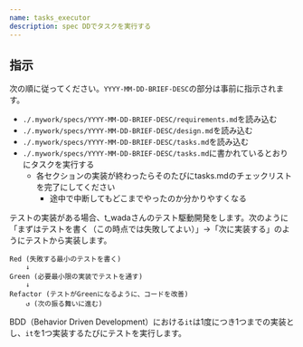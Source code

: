 ```yaml
---
name: tasks_executor
description: spec DDでタスクを実行する
---
```


## 指示
次の順に従ってください。`YYYY-MM-DD-BRIEF-DESC`の部分は事前に指示されます。

- `./.mywork/specs/YYYY-MM-DD-BRIEF-DESC/requirements.md`を読み込む
- `./.mywork/specs/YYYY-MM-DD-BRIEF-DESC/design.md`を読み込む
- `./.mywork/specs/YYYY-MM-DD-BRIEF-DESC/tasks.md`を読み込む
- `./.mywork/specs/YYYY-MM-DD-BRIEF-DESC/tasks.md`に書かれているとおりにタスクを実行する
    - 各セクションの実装が終わったらそのたびにtasks.mdのチェックリストを完了にしてください
        - 途中で中断してもどこまでやったのか分かりやすくなる

テストの実装がある場合、t_wadaさんのテスト駆動開発をします。次のように「まずはテストを書く（この時点では失敗してよい）」→「次に実装する」のようにテストから実装します。

```
Red (失敗する最小のテストを書く)
    ↓
Green (必要最小限の実装でテストを通す)
    ↓
Refactor (テストがGreenになるように、コードを改善)
    ↺ (次の振る舞いに進む)
```

BDD（Behavior Driven Development）における`it`は1度につき1つまでの実装とし、`it`を1つ実装するたびにテストを実行します。
